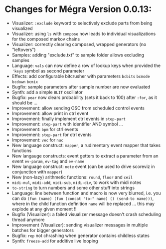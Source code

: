 # Changes for Mégra Version 0.0.13:

* Visualizer: `:exclude` keyword to selectively exclude parts from being visualized
* Visualizer: using `ls` with `compose` now leads to individual visualizations for the composed markov chains
* Visualizer: correctly clearing composed, wrapped generators (no "leftovers")
* Samples: adding "exclude.txt" to sample folder allows excluding samples
* Language: `vals` can now define a row of lookup keys when provided the `'keys` symbol as second parameter
* Effects: add configurable bitcrusher with parameters `bcbits` `bcmode` `bcdown` `bcmix`
* Bugfix: sample parameters after sample number are now evaluated
* Synth: add a simple `BLIT` oscillator
* Bugfix: `pear` now clears probability (sets it back to 100) after `:for`, as it should be ...
* Improvement: allow sending OSC from scheduled control events
* Improvement: allow print in ctrl event
* Improvement: finally implement ctrl events in `step-part`
* Improvement: `step-part` with identifier AND symbol ...
* Improvement: `bpm` for ctrl events
* Improvement: `step-part` for ctrl events
* Improvement: `vec` for `nuc`
* New language construct: `mapper`, a rudimentary event mapper that takes functions
* New langauge constructs: event getters to extract a parameter from an event `ev-param`, `ev-tag` and `ev-name`
* New language construct: `note` event (can be used to drive scoreviz in conjunction with `mapper`)
* New (non-lazy) arithmetic functions: `round`, `floor` and `ceil`
* `midi-mul`, `midi-add`, `midi-sub`, `midi-div`, to work with midi notes
* `to-string` to turn numbers and some other stuff into strings
* Language: line between function and macro is now very blurred, i.e. you can do `(fun (name) (fun (concat "to-" name) () (send-to name)))`, 
  where in the child function definition `name` will be replaced ... this may explode at any given moment !!
* Bugfix (Visualizer): a failed visualizer message doesn't crash scheduling thread anymore
* Improvement (Visualizer): sending visualizer messages in multiple batches for bigger generators
* Bugfix: `rep` not chrashing when generator contains childless states
* Synth: `freeze-add` for additive live looping
